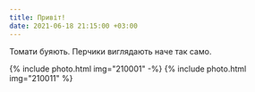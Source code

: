 ```yaml
---
title: Привіт!
date: 2021-06-18 21:15:00 +03:00
---
```


Томати буяють. Перчики виглядають наче так само.

{% include photo.html img="210001" -%}
{% include photo.html img="210011" %}
